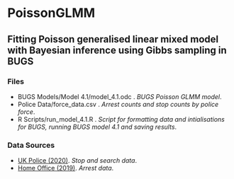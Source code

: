 # PoissonGLMM
## Fitting Poisson generalised linear mixed model with Bayesian inference using Gibbs sampling in BUGS

### Files

- BUGS Models/Model 4.1/model_4.1.odc . *BUGS Poisson GLMM model*.
- Police Data/force_data.csv . *Arrest counts and stop counts by police force*.
- R Scripts/run_model_4.1.R . *Script for formatting data and intialisations for BUGS, running BUGS model 4.1 and saving results*.

### Data Sources

- [UK Police (2020)](https://data.police.uk/data/ ). *Stop and search data*.
- [Home Office (2019)](https://www.gov.uk/government/collections/police-powers-and-procedures-england-and-wales). *Arrest data*.
